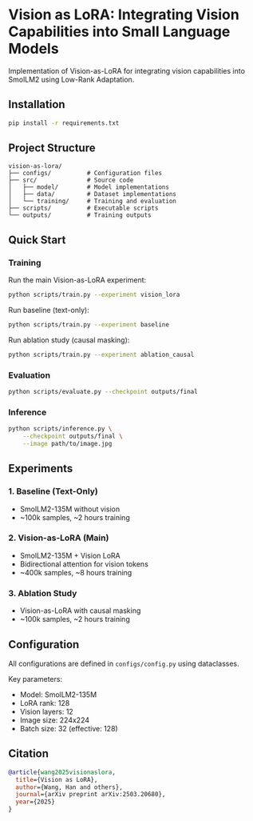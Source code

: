 # Vision as LoRA: Integrating Vision Capabilities into Small Language Models

Implementation of Vision-as-LoRA for integrating vision capabilities into SmolLM2 using Low-Rank Adaptation.

## Installation
```bash
pip install -r requirements.txt
```

## Project Structure
```
vision-as-lora/
├── configs/          # Configuration files
├── src/              # Source code
│   ├── model/        # Model implementations
│   ├── data/         # Dataset implementations
│   └── training/     # Training and evaluation
├── scripts/          # Executable scripts
└── outputs/          # Training outputs
```

## Quick Start

### Training

Run the main Vision-as-LoRA experiment:
```bash
python scripts/train.py --experiment vision_lora
```

Run baseline (text-only):
```bash
python scripts/train.py --experiment baseline
```

Run ablation study (causal masking):
```bash
python scripts/train.py --experiment ablation_causal
```

### Evaluation
```bash
python scripts/evaluate.py --checkpoint outputs/final
```

### Inference
```bash
python scripts/inference.py \
    --checkpoint outputs/final \
    --image path/to/image.jpg
```

## Experiments

### 1. Baseline (Text-Only)
- SmolLM2-135M without vision
- ~100k samples, ~2 hours training

### 2. Vision-as-LoRA (Main)
- SmolLM2-135M + Vision LoRA
- Bidirectional attention for vision tokens
- ~400k samples, ~8 hours training

### 3. Ablation Study
- Vision-as-LoRA with causal masking
- ~100k samples, ~2 hours training

## Configuration

All configurations are defined in `configs/config.py` using dataclasses.

Key parameters:
- Model: SmolLM2-135M
- LoRA rank: 128
- Vision layers: 12
- Image size: 224x224
- Batch size: 32 (effective: 128)

## Citation
```bibtex
@article{wang2025visionaslora,
  title={Vision as LoRA},
  author={Wang, Han and others},
  journal={arXiv preprint arXiv:2503.20680},
  year={2025}
}
```